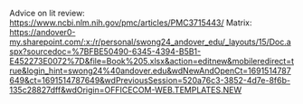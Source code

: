 Advice on lit review: https://www.ncbi.nlm.nih.gov/pmc/articles/PMC3715443/
Matrix: https://andover0-my.sharepoint.com/:x:/r/personal/swong24_andover_edu/_layouts/15/Doc.aspx?sourcedoc=%7BFBE50490-6345-4394-B5B1-E452273E0072%7D&file=Book%205.xlsx&action=editnew&mobileredirect=true&login_hint=swong24%40andover.edu&wdNewAndOpenCt=1691514787649&ct=1691514787649&wdPreviousSession=520a76c3-3852-4d7e-8f6b-135c28827dff&wdOrigin=OFFICECOM-WEB.TEMPLATES.NEW















